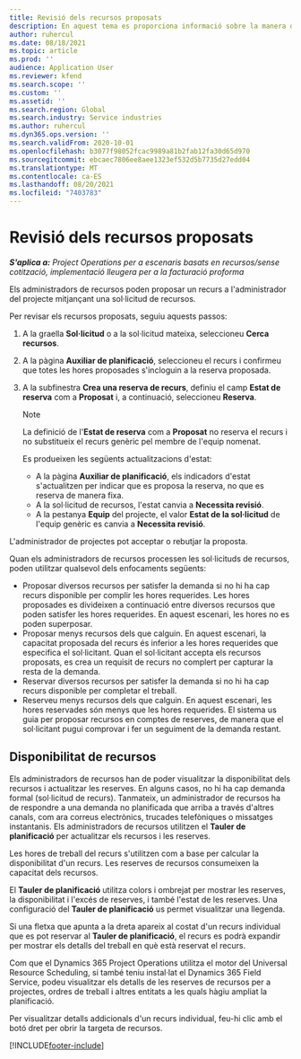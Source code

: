 ```yaml
---
title: Revisió dels recursos proposats
description: En aquest tema es proporciona informació sobre la manera de proposar recursos de projecte.
author: ruhercul
ms.date: 08/18/2021
ms.topic: article
ms.prod: ''
audience: Application User
ms.reviewer: kfend
ms.search.scope: ''
ms.custom: ''
ms.assetid: ''
ms.search.region: Global
ms.search.industry: Service industries
ms.author: ruhercul
ms.dyn365.ops.version: ''
ms.search.validFrom: 2020-10-01
ms.openlocfilehash: b3077f98052fcac9989a81b2fab12fa30d65d970
ms.sourcegitcommit: ebcaec7806ee8aee1323ef532d5b7735d27edd04
ms.translationtype: MT
ms.contentlocale: ca-ES
ms.lasthandoff: 08/20/2021
ms.locfileid: "7403783"
---
```

# <a name="review-proposed-resources"></a>Revisió dels recursos proposats

_**S'aplica a:** Project Operations per a escenaris basats en recursos/sense cotització, implementació lleugera per a la facturació proforma_

Els administradors de recursos poden proposar un recurs a l'administrador del projecte mitjançant una sol·licitud de recursos.

Per revisar els recursos proposats, seguiu aquests passos:

1. A la graella **Sol·licitud** o a la sol·licitud mateixa, seleccioneu **Cerca recursos**.
2. A la pàgina **Auxiliar de planificació**, seleccioneu el recurs i confirmeu que totes les hores proposades s'incloguin a la reserva proposada.
3. A la subfinestra **Crea una reserva de recurs**, definiu el camp **Estat de reserva** com a **Proposat** i, a continuació, seleccioneu **Reserva**.

    > [!NOTE]
    > La definició de l'**Estat de reserva** com a **Proposat** no reserva el recurs i no substitueix el recurs genèric pel membre de l'equip nomenat.

    Es produeixen les següents actualitzacions d'estat:

    - A la pàgina **Auxiliar de planificació**, els indicadors d'estat s'actualitzen per indicar que es proposa la reserva, no que es reserva de manera fixa.
    - A la sol·licitud de recursos, l'estat canvia a **Necessita revisió**.
    - A la pestanya **Equip** del projecte, el valor **Estat de la sol·licitud** de l'equip genèric es canvia a **Necessita revisió**.

L'administrador de projectes pot acceptar o rebutjar la proposta.

Quan els administradors de recursos processen les sol·licituds de recursos, poden utilitzar qualsevol dels enfocaments següents:

- Proposar diversos recursos per satisfer la demanda si no hi ha cap recurs disponible per complir les hores requerides. Les hores proposades es divideixen a continuació entre diversos recursos que poden satisfer les hores requerides. En aquest escenari, les hores no es poden superposar.
- Proposar menys recursos dels que calguin. En aquest escenari, la capacitat proposada del recurs és inferior a les hores requerides que especifica el sol·licitant. Quan el sol·licitant accepta els recursos proposats, es crea un requisit de recurs no complert per capturar la resta de la demanda.
- Reservar diversos recursos per satisfer la demanda si no hi ha cap recurs disponible per completar el treball.
- Reserveu menys recursos dels que calguin. En aquest escenari, les hores reservades són menys que les hores requerides. El sistema us guia per proposar recursos en comptes de reserves, de manera que el sol·licitant pugui comprovar i fer un seguiment de la demanda restant.

## <a name="resource-availability"></a>Disponibilitat de recursos

Els administradors de recursos han de poder visualitzar la disponibilitat dels recursos i actualitzar les reserves. En alguns casos, no hi ha cap demanda formal (sol·licitud de recurs). Tanmateix, un administrador de recursos ha de respondre a una demanda no planificada que arriba a través d'altres canals, com ara correus electrònics, trucades telefòniques o missatges instantanis. Els administradors de recursos utilitzen el **Tauler de planificació** per actualitzar els recursos i les reserves.

Les hores de treball del recurs s'utilitzen com a base per calcular la disponibilitat d'un recurs. Les reserves de recursos consumeixen la capacitat dels recursos.

El **Tauler de planificació** utilitza colors i ombrejat per mostrar les reserves, la disponibilitat i l'excés de reserves, i també l'estat de les reserves. Una configuració del **Tauler de planificació** us permet visualitzar una llegenda.

Si una fletxa que apunta a la dreta apareix al costat d'un recurs individual que es pot reservar al **Tauler de planificació**, el recurs es podrà expandir per mostrar els detalls del treball en què està reservat el recurs.

Com que el Dynamics 365 Project Operations utilitza el motor del Universal Resource Scheduling, si també teniu instal·lat el Dynamics 365 Field Service, podeu visualitzar els detalls de les reserves de recursos per a projectes, ordres de treball i altres entitats a les quals hàgiu ampliat la planificació.

Per visualitzar detalls addicionals d'un recurs individual, feu-hi clic amb el botó dret per obrir la targeta de recursos.



[!INCLUDE[footer-include](../includes/footer-banner.md)]

